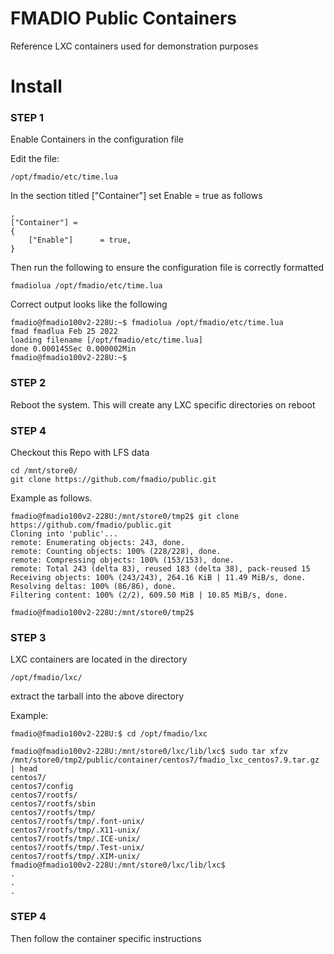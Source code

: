 # FMADIO Public Containers

Reference LXC containers used for demonstration purposes 

# Install


### STEP 1

Enable Containers in the configuration file

Edit the file:

```
/opt/fmadio/etc/time.lua
```

In the section titled ["Container"] set Enable = true as follows

```
,
["Container"] =
{
	["Enable"]     	= true,
}
```

Then run the following to ensure the configuration file is correctly formatted 

```
fmadiolua /opt/fmadio/etc/time.lua
```

Correct output looks like the following


```
fmadio@fmadio100v2-228U:~$ fmadiolua /opt/fmadio/etc/time.lua
fmad fmadlua Feb 25 2022
loading filename [/opt/fmadio/etc/time.lua]
done 0.000145Sec 0.000002Min
fmadio@fmadio100v2-228U:~$
```

### STEP 2

Reboot the system. This will create any LXC specific directories on reboot 


### STEP 4

Checkout this Repo with LFS data 

```
cd /mnt/store0/
git clone https://github.com/fmadio/public.git
```

Example as follows.

```
fmadio@fmadio100v2-228U:/mnt/store0/tmp2$ git clone https://github.com/fmadio/public.git
Cloning into 'public'...
remote: Enumerating objects: 243, done.
remote: Counting objects: 100% (228/228), done.
remote: Compressing objects: 100% (153/153), done.
remote: Total 243 (delta 83), reused 183 (delta 38), pack-reused 15
Receiving objects: 100% (243/243), 264.16 KiB | 11.49 MiB/s, done.
Resolving deltas: 100% (86/86), done.
Filtering content: 100% (2/2), 609.50 MiB | 10.85 MiB/s, done.

fmadio@fmadio100v2-228U:/mnt/store0/tmp2$ 
```


### STEP 3

LXC containers are located in the directory 

```
/opt/fmadio/lxc/
```
extract the tarball into the above directory

Example:

```
fmadio@fmadio100v2-228U:$ cd /opt/fmadio/lxc

fmadio@fmadio100v2-228U:/mnt/store0/lxc/lib/lxc$ sudo tar xfzv /mnt/store0/tmp2/public/container/centos7/fmadio_lxc_centos7.9.tar.gz | head
centos7/
centos7/config
centos7/rootfs/
centos7/rootfs/sbin
centos7/rootfs/tmp/
centos7/rootfs/tmp/.font-unix/
centos7/rootfs/tmp/.X11-unix/
centos7/rootfs/tmp/.ICE-unix/
centos7/rootfs/tmp/.Test-unix/
centos7/rootfs/tmp/.XIM-unix/
fmadio@fmadio100v2-228U:/mnt/store0/lxc/lib/lxc$
.
.
.
```


### STEP 4

Then follow the container specific instructions





